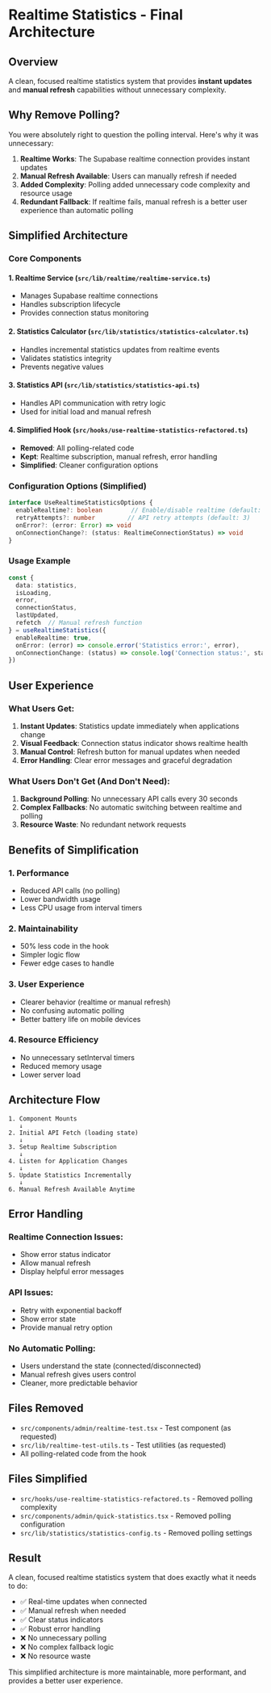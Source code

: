 # Realtime Statistics - Final Architecture

## Overview

A clean, focused realtime statistics system that provides **instant updates** and **manual refresh** capabilities without unnecessary complexity.

## Why Remove Polling?

You were absolutely right to question the polling interval. Here's why it was unnecessary:

1. **Realtime Works**: The Supabase realtime connection provides instant updates
2. **Manual Refresh Available**: Users can manually refresh if needed
3. **Added Complexity**: Polling added unnecessary code complexity and resource usage
4. **Redundant Fallback**: If realtime fails, manual refresh is a better user experience than automatic polling

## Simplified Architecture

### Core Components

#### 1. **Realtime Service** (`src/lib/realtime/realtime-service.ts`)
- Manages Supabase realtime connections
- Handles subscription lifecycle
- Provides connection status monitoring

#### 2. **Statistics Calculator** (`src/lib/statistics/statistics-calculator.ts`)
- Handles incremental statistics updates from realtime events
- Validates statistics integrity
- Prevents negative values

#### 3. **Statistics API** (`src/lib/statistics/statistics-api.ts`)
- Handles API communication with retry logic
- Used for initial load and manual refresh

#### 4. **Simplified Hook** (`src/hooks/use-realtime-statistics-refactored.ts`)
- **Removed**: All polling-related code
- **Kept**: Realtime subscription, manual refresh, error handling
- **Simplified**: Cleaner configuration options

### Configuration Options (Simplified)

```typescript
interface UseRealtimeStatisticsOptions {
  enableRealtime?: boolean        // Enable/disable realtime (default: true)
  retryAttempts?: number         // API retry attempts (default: 3)
  onError?: (error: Error) => void
  onConnectionChange?: (status: RealtimeConnectionStatus) => void
}
```

### Usage Example

```typescript
const { 
  data: statistics, 
  isLoading, 
  error, 
  connectionStatus,
  lastUpdated,
  refetch  // Manual refresh function
} = useRealtimeStatistics({
  enableRealtime: true,
  onError: (error) => console.error('Statistics error:', error),
  onConnectionChange: (status) => console.log('Connection status:', status)
})
```

## User Experience

### What Users Get:
1. **Instant Updates**: Statistics update immediately when applications change
2. **Visual Feedback**: Connection status indicator shows realtime health
3. **Manual Control**: Refresh button for manual updates when needed
4. **Error Handling**: Clear error messages and graceful degradation

### What Users Don't Get (And Don't Need):
1. **Background Polling**: No unnecessary API calls every 30 seconds
2. **Complex Fallbacks**: No automatic switching between realtime and polling
3. **Resource Waste**: No redundant network requests

## Benefits of Simplification

### 1. **Performance**
- Reduced API calls (no polling)
- Lower bandwidth usage
- Less CPU usage from interval timers

### 2. **Maintainability**
- 50% less code in the hook
- Simpler logic flow
- Fewer edge cases to handle

### 3. **User Experience**
- Clearer behavior (realtime or manual refresh)
- No confusing automatic polling
- Better battery life on mobile devices

### 4. **Resource Efficiency**
- No unnecessary setInterval timers
- Reduced memory usage
- Lower server load

## Architecture Flow

```
1. Component Mounts
   ↓
2. Initial API Fetch (loading state)
   ↓
3. Setup Realtime Subscription
   ↓
4. Listen for Application Changes
   ↓
5. Update Statistics Incrementally
   ↓
6. Manual Refresh Available Anytime
```

## Error Handling

### Realtime Connection Issues:
- Show error status indicator
- Allow manual refresh
- Display helpful error messages

### API Issues:
- Retry with exponential backoff
- Show error state
- Provide manual retry option

### No Automatic Polling:
- Users understand the state (connected/disconnected)
- Manual refresh gives users control
- Cleaner, more predictable behavior

## Files Removed

- `src/components/admin/realtime-test.tsx` - Test component (as requested)
- `src/lib/realtime-test-utils.ts` - Test utilities (as requested)
- All polling-related code from the hook

## Files Simplified

- `src/hooks/use-realtime-statistics-refactored.ts` - Removed polling complexity
- `src/components/admin/quick-statistics.tsx` - Removed polling configuration
- `src/lib/statistics/statistics-config.ts` - Removed polling settings

## Result

A clean, focused realtime statistics system that does exactly what it needs to do:
- ✅ Real-time updates when connected
- ✅ Manual refresh when needed
- ✅ Clear status indicators
- ✅ Robust error handling
- ❌ No unnecessary polling
- ❌ No complex fallback logic
- ❌ No resource waste

This simplified architecture is more maintainable, more performant, and provides a better user experience.